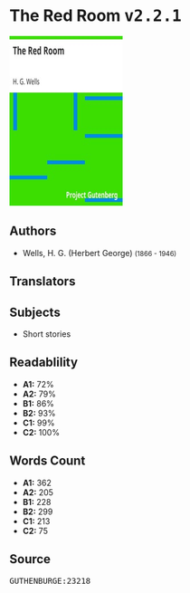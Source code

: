 # The Red Room <kbd>v2.2.1</kbd>

![](./cover.medium.jpg "")

## Authors


 - Wells, H. G. (Herbert George) <small>(1866 - 1946)</small>

## Translators



## Subjects


 - Short stories

## Readablility


 - **A1:** 72%
 - **A2:** 79%
 - **B1:** 86%
 - **B2:** 93%
 - **C1:** 99%
 - **C2:** 100%

## Words Count


 - **A1:** 362
 - **A2:** 205
 - **B1:** 228
 - **B2:** 299
 - **C1:** 213
 - **C2:** 75

## Source


<kbd>GUTHENBURGE:23218</kbd>

